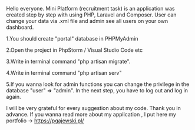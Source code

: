 Hello everyone. Mini Platform (recruitment task) is an application was created step by step with using PHP, Laravel and Composer. User can change your data via .xml file and admin see all users on your own dashboard.

1.You should create "portal" database in PHPMyAdmin

2.Open the project in PhpStorm / Visual Studio Code etc

3.Write in terminal command "php artisan migrate". 

4.Write in terminal command "php artisan serv"

5.If you wanna look for admin functions you can change the privilege in the database "user" => "admin". In the next step, you have to log out and log in again.

I will be very grateful for every suggestion about my code. Thank you in advance. If you wanna read more about my application , I put here my portfolio -> https://pgajewski.pl/
